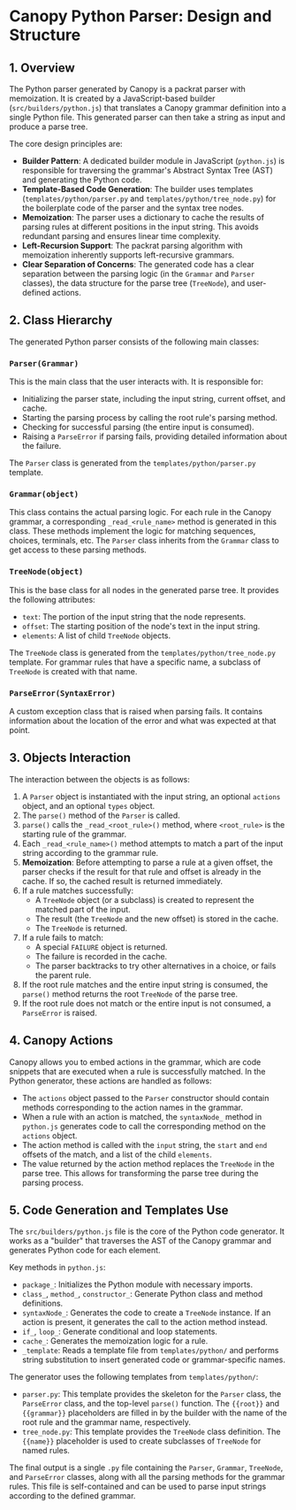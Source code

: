 # Canopy Python Parser: Design and Structure

## 1. Overview

The Python parser generated by Canopy is a packrat parser with memoization. It is created by a JavaScript-based builder (`src/builders/python.js`) that translates a Canopy grammar definition into a single Python file. This generated parser can then take a string as input and produce a parse tree.

The core design principles are:

- **Builder Pattern**: A dedicated builder module in JavaScript (`python.js`) is responsible for traversing the grammar's Abstract Syntax Tree (AST) and generating the Python code.
- **Template-Based Code Generation**: The builder uses templates (`templates/python/parser.py` and `templates/python/tree_node.py`) for the boilerplate code of the parser and the syntax tree nodes.
- **Memoization**: The parser uses a dictionary to cache the results of parsing rules at different positions in the input string. This avoids redundant parsing and ensures linear time complexity.
- **Left-Recursion Support**: The packrat parsing algorithm with memoization inherently supports left-recursive grammars.
- **Clear Separation of Concerns**: The generated code has a clear separation between the parsing logic (in the `Grammar` and `Parser` classes), the data structure for the parse tree (`TreeNode`), and user-defined actions.

## 2. Class Hierarchy

The generated Python parser consists of the following main classes:

### `Parser(Grammar)`

This is the main class that the user interacts with. It is responsible for:

- Initializing the parser state, including the input string, current offset, and cache.
- Starting the parsing process by calling the root rule's parsing method.
- Checking for successful parsing (the entire input is consumed).
- Raising a `ParseError` if parsing fails, providing detailed information about the failure.

The `Parser` class is generated from the `templates/python/parser.py` template.

### `Grammar(object)`

This class contains the actual parsing logic. For each rule in the Canopy grammar, a corresponding `_read_<rule_name>` method is generated in this class. These methods implement the logic for matching sequences, choices, terminals, etc. The `Parser` class inherits from the `Grammar` class to get access to these parsing methods.

### `TreeNode(object)`

This is the base class for all nodes in the generated parse tree. It provides the following attributes:

- `text`: The portion of the input string that the node represents.
- `offset`: The starting position of the node's text in the input string.
- `elements`: A list of child `TreeNode` objects.

The `TreeNode` class is generated from the `templates/python/tree_node.py` template. For grammar rules that have a specific name, a subclass of `TreeNode` is created with that name.

### `ParseError(SyntaxError)`

A custom exception class that is raised when parsing fails. It contains information about the location of the error and what was expected at that point.

## 3. Objects Interaction

The interaction between the objects is as follows:

1.  A `Parser` object is instantiated with the input string, an optional `actions` object, and an optional `types` object.
2.  The `parse()` method of the `Parser` is called.
3.  `parse()` calls the `_read_<root_rule>()` method, where `<root_rule>` is the starting rule of the grammar.
4.  Each `_read_<rule_name>()` method attempts to match a part of the input string according to the grammar rule.
5.  **Memoization**: Before attempting to parse a rule at a given offset, the parser checks if the result for that rule and offset is already in the cache. If so, the cached result is returned immediately.
6.  If a rule matches successfully:
    - A `TreeNode` object (or a subclass) is created to represent the matched part of the input.
    - The result (the `TreeNode` and the new offset) is stored in the cache.
    - The `TreeNode` is returned.
7.  If a rule fails to match:
    - A special `FAILURE` object is returned.
    - The failure is recorded in the cache.
    - The parser backtracks to try other alternatives in a choice, or fails the parent rule.
8.  If the root rule matches and the entire input string is consumed, the `parse()` method returns the root `TreeNode` of the parse tree.
9.  If the root rule does not match or the entire input is not consumed, a `ParseError` is raised.

## 4. Canopy Actions

Canopy allows you to embed actions in the grammar, which are code snippets that are executed when a rule is successfully matched. In the Python generator, these actions are handled as follows:

- The `actions` object passed to the `Parser` constructor should contain methods corresponding to the action names in the grammar.
- When a rule with an action is matched, the `syntaxNode_` method in `python.js` generates code to call the corresponding method on the `actions` object.
- The action method is called with the `input` string, the `start` and `end` offsets of the match, and a list of the child `elements`.
- The value returned by the action method replaces the `TreeNode` in the parse tree. This allows for transforming the parse tree during the parsing process.

## 5. Code Generation and Templates Use

The `src/builders/python.js` file is the core of the Python code generator. It works as a "builder" that traverses the AST of the Canopy grammar and generates Python code for each element.

Key methods in `python.js`:

- `package_`: Initializes the Python module with necessary imports.
- `class_`, `method_`, `constructor_`: Generate Python class and method definitions.
- `syntaxNode_`: Generates the code to create a `TreeNode` instance. If an action is present, it generates the call to the action method instead.
- `if_`, `loop_`: Generate conditional and loop statements.
- `cache_`: Generates the memoization logic for a rule.
- `_template`: Reads a template file from `templates/python/` and performs string substitution to insert generated code or grammar-specific names.

The generator uses the following templates from `templates/python/`:

- `parser.py`: This template provides the skeleton for the `Parser` class, the `ParseError` class, and the top-level `parse()` function. The `{{root}}` and `{{grammar}}` placeholders are filled in by the builder with the name of the root rule and the grammar name, respectively.
- `tree_node.py`: This template provides the `TreeNode` class definition. The `{{name}}` placeholder is used to create subclasses of `TreeNode` for named rules.

The final output is a single `.py` file containing the `Parser`, `Grammar`, `TreeNode`, and `ParseError` classes, along with all the parsing methods for the grammar rules. This file is self-contained and can be used to parse input strings according to the defined grammar.
